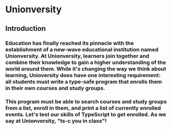 # Unionversity

## Introduction

### Education has finally reached its pinnacle with the establishment of a new-wave educational institution named Unionversity. At Unionversity, learners join together and combine their knowledge to gain a higher understanding of the world around them. While it's changing the way we think about learning, Unioversity does have one interesting requirement: all students must write a type-safe program that enrolls them in their own courses and study groups.

### This program must be able to search courses and study groups from a list, enroll in them, and print a list of currently enrolled events. Let's test our skills of TypeScript to get enrolled. As we say at Unionversity, "ts-c you in class"!

